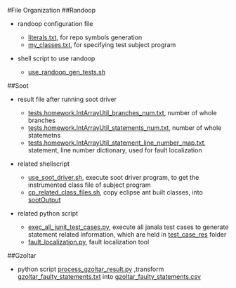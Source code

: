 #File Organization
##Randoop
- randoop configuration file
  - [literals.txt](literals.txt), for repo symbols generation
  - [my_classes.txt](my_classes.txt), for specifying test subject program

- shell script to use randoop
  - [use_randoop_gen_tests.sh](use_randoop_gen_tests.sh)

##Soot
- result file after running soot driver
  - [tests.homework.IntArrayUtil_branches_num.txt](tests.homework.IntArrayUtil_branches_num.txt), number of whole branches
  - [tests.homework.IntArrayUtil_statements_num.txt](tests.homework.IntArrayUtil_statements_num.txt), number of whole statemetns
  - [tests.homework.IntArrayUtil_statement_line_number_map.txt](tests.homework.IntArrayUtil_statement_line_number_map.txt), statement, line number dictionary, used for fault localization

- related shellscript
  - [use_soot_driver.sh](use_soot_driver.sh), execute soot driver program, to get the instrumented class file of subject program
  - [cp_related_class_files.sh](cp_related_class_files.sh), copy eclipse ant built classes, into [sootOutput](sootOutput)

- related python script
  - [exec_all_junit_test_cases.py](exec_all_junit_test_cases.py), execute all janala test cases to generate statement related information, which are held in [test_case_res](test_case_res) folder
  - [fault_localization.py](fault_localization.py), fault localization tool

##Gzoltar
- python script [process_gzoltar_result.py](process_gzoltar_result.py) ,transform [gzoltar_faulty_statements.txt](gzoltar_faulty_statements.txt) into [gzoltar_faulty_statements.csv](gzoltar_faulty_statements.csv)
